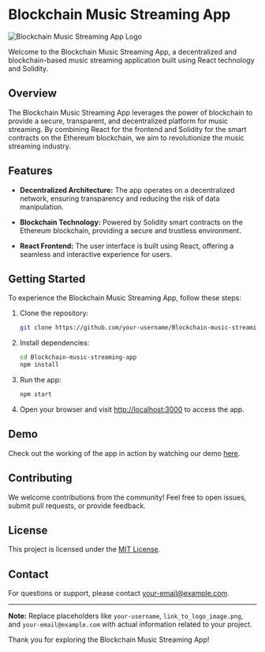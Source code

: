 # Blockchain Music Streaming App

![Blockchain Music Streaming App Logo](link_to_logo_image.png)

Welcome to the Blockchain Music Streaming App, a decentralized and blockchain-based music streaming application built using React technology and Solidity.

## Overview

The Blockchain Music Streaming App leverages the power of blockchain to provide a secure, transparent, and decentralized platform for music streaming. By combining React for the frontend and Solidity for the smart contracts on the Ethereum blockchain, we aim to revolutionize the music streaming industry.

## Features

- **Decentralized Architecture:** The app operates on a decentralized network, ensuring transparency and reducing the risk of data manipulation.

- **Blockchain Technology:** Powered by Solidity smart contracts on the Ethereum blockchain, providing a secure and trustless environment.

- **React Frontend:** The user interface is built using React, offering a seamless and interactive experience for users.

## Getting Started

To experience the Blockchain Music Streaming App, follow these steps:

1. Clone the repository:

   ```bash
   git clone https://github.com/your-username/Blockchain-music-streaming-app.git
   ```

2. Install dependencies:

   ```bash
   cd Blockchain-music-streaming-app
   npm install
   ```

3. Run the app:

   ```bash
   npm start
   ```

4. Open your browser and visit [http://localhost:3000](http://localhost:3000) to access the app.

## Demo

Check out the working of the app in action by watching our demo [here](https://youtu.be/L5ScfysklBM).

## Contributing

We welcome contributions from the community! Feel free to open issues, submit pull requests, or provide feedback.

## License

This project is licensed under the [MIT License](LICENSE).

## Contact

For questions or support, please contact [your-email@example.com](mailto:your-email@example.com).

---

**Note:** Replace placeholders like `your-username`, `link_to_logo_image.png`, and `your-email@example.com` with actual information related to your project.

Thank you for exploring the Blockchain Music Streaming App!
